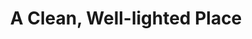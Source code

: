 ---
title: A Clean, Well-lighted Place
description: 'Documenting getting over one of the worst periods of my life'
layout: blog
pagination:
  data: collections.home
  size: 3
permalink: 'new-home/page-{{ pagination.pageNumber }}/index.html'
redirectFrom: ['/new-home/', '/new-home/page-0/']
---